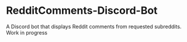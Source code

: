 # RedditComments-Discord-Bot
A Discord bot that displays Reddit comments from requested subreddits. Work in progress
